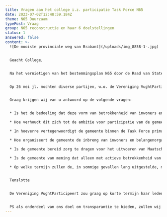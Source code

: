 ```yaml
---
title: Vragen aan het college i.z. participatie Task Force N65
date: 2023-07-02T12:48:59.184Z
theme: N65 Duurzaam
typePost: Vraag
group: N65 reconstructie en haar 6 doelstellingen
status: 1
answered: false
content: >-
  ![De mooiste provinciale weg van Brabant](/uploads/img_8858-1-.jpg)


  Geacht College,


  Na het vernietigen van het bestemmingsplan N65 door de Raad van State, is er een Task Force N65 geformeerd. De Vereniging VughtParticipeert is voor deelname daaraan tot op de dag van vandaag niet uitgenodigd.


  Op 26 mei jl. mochten diverse partijen, w.o. de Vereniging VughtParticipeert, komen luisteren naar de Task Force. Tijdens de bijeenkomst bleek dat er geen sprake was van participatie en werd er slechts informatie verstrekt. Daarbij kregen wij de indruk dat de regie van de Task Force niet bij de gemeente ligt maar bij Provincie of Rijkswaterstaat. 


  Graag krijgen wij van u antwoord op de volgende vragen:


  * Is het de bedoeling dat deze vorm van betrokkenheid van inwoners en belangenorganisaties voor de rest van de ontwikkelingen rondom de N65 de norm blijft?

  * Hoe verhoudt dit zich tot de ambitie voor participatie van de gemeenteraad, recentelijk herbevestigd door de nieuwe coalitie en vastgelegd in het coalitieakkoord?

  * In hoeverre vertegenwoordigt de gemeente binnen de Task Force primair de belangen van de inwoners als het gaat om verkeersveiligheid, schone lucht, vermindering verkeerslawaai en oversteekbaarheid?

  * Hoe organiseert de gemeente de inbreng van inwoners en belangenorganisaties binnen de Task Force?

  * Is de gemeente bereid zorg te dragen voor het uitvoeren van Maatschappelijke Kosten-Baten Analyses voor tenminste de alternatieven ondertunneling voor doorgaand verkeer, Zuidtangent en voorstel van Samen voor Vught?

  * Is de gemeente van mening dat alleen met actieve betrokkenheid van en optimale transparantie voor de inwoners en belangenorganisaties een acceptabele oplossing gevonden kan worden?

  * Op welke termijn zullen de, in sommige gevallen lang uitgestelde, maatregelen tegen verkeerslawaai en handhaving van de regels ter plaatse zoals rijsnelheid en verkeerslichten, geïmplementeerd worden?


  Tenslotte


  De Vereniging VughtParticipeert zou graag op korte termijn haar leden over uw antwoorden willen informeren. Wij nemen aan dat ook u de noodzaak ziet de inwoners van Vught zo snel mogelijk te informeren. Om die reden zouden wij het op prijs stellen uw antwoorden binnen 3 weken te mogen ontvangen.


  PS als onderdeel van ons doel om transparantie te bieden, zullen wij deze brief ook op onze website www.vughtparticipeert.nl plaatsen. Uw antwoorden zullen daar ook worden gepubliceerd.
---
```

